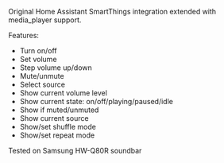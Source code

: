 Original Home Assistant SmartThings integration extended with media_player support.

Features:
- Turn on/off 
- Set volume
- Step volume up/down
- Mute/unmute
- Select source
- Show current volume level
- Show current state: on/off/playing/paused/idle
- Show if muted/unmuted
- Show current source
- Show/set shuffle mode
- Show/set repeat mode

Tested on Samsung HW-Q80R soundbar
